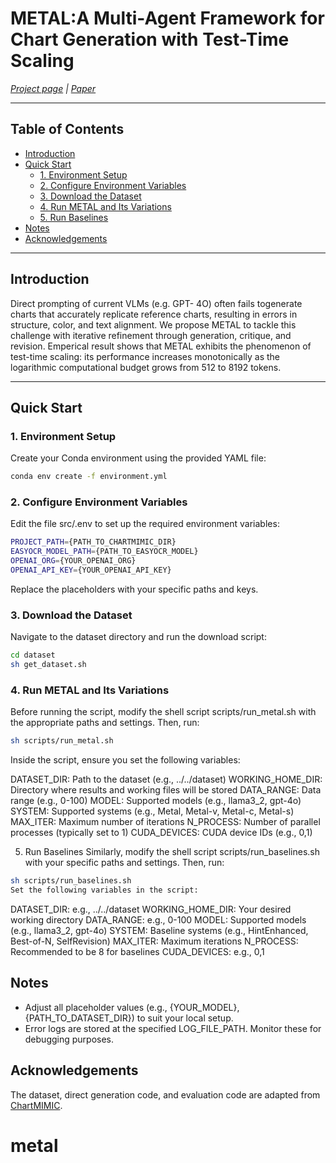 # METAL:A Multi-Agent Framework for Chart Generation with Test-Time Scaling

*[Project page](https://metal-framework.github.io) | [Paper](https://metal-framework.github.io/static/pdfs/[arxiv]metal.pdf)*

---

## Table of Contents

- [Introduction](#introduction)
- [Quick Start](#quick-start)
  - [1. Environment Setup](#1-environment-setup)
  - [2. Configure Environment Variables](#2-configure-environment-variables)
  - [3. Download the Dataset](#3-download-the-dataset)
  - [4. Run METAL and Its Variations](#4-run-metal-and-its-variations)
  - [5. Run Baselines](#5-run-baselines)
- [Notes](#notes)
- [Acknowledgements](#acknowledgements)

---

## Introduction

Direct prompting of current VLMs (e.g. GPT- 4O) often fails togenerate charts that accurately replicate reference charts, resulting in errors in structure, color, and text alignment. We propose METAL to tackle this challenge with iterative refinement through generation, critique, and revision. Emperical result shows that METAL exhibits the phenomenon of test-time scaling: its performance increases monotonically as the logarithmic computational budget grows from 512 to 8192 tokens.

---

## Quick Start

### 1. Environment Setup

Create your Conda environment using the provided YAML file:

```bash
conda env create -f environment.yml
```

### 2. Configure Environment Variables

Edit the file src/.env to set up the required environment variables:

```bash
PROJECT_PATH={PATH_TO_CHARTMIMIC_DIR}
EASYOCR_MODEL_PATH={PATH_TO_EASYOCR_MODEL}
OPENAI_ORG={YOUR_OPENAI_ORG}
OPENAI_API_KEY={YOUR_OPENAI_API_KEY}
```
Replace the placeholders with your specific paths and keys.

### 3. Download the Dataset
Navigate to the dataset directory and run the download script:

```bash
cd dataset
sh get_dataset.sh
```

### 4. Run METAL and Its Variations
Before running the script, modify the shell script scripts/run_metal.sh with the appropriate paths and settings. Then, run:

```bash
sh scripts/run_metal.sh
```
Inside the script, ensure you set the following variables:

DATASET_DIR: Path to the dataset (e.g., ../../dataset)
WORKING_HOME_DIR: Directory where results and working files will be stored
DATA_RANGE: Data range (e.g., 0-100)
MODEL: Supported models (e.g., llama3_2, gpt-4o)
SYSTEM: Supported systems (e.g., Metal, Metal-v, Metal-c, Metal-s)
MAX_ITER: Maximum number of iterations
N_PROCESS: Number of parallel processes (typically set to 1)
CUDA_DEVICES: CUDA device IDs (e.g., 0,1)

5. Run Baselines
Similarly, modify the shell script scripts/run_baselines.sh with your specific paths and settings. Then, run:

```bash
sh scripts/run_baselines.sh
Set the following variables in the script:
```

DATASET_DIR: e.g., ../../dataset
WORKING_HOME_DIR: Your desired working directory
DATA_RANGE: e.g., 0-100
MODEL: Supported models (e.g., llama3_2, gpt-4o)
SYSTEM: Baseline systems (e.g., HintEnhanced, Best-of-N, SelfRevision)
MAX_ITER: Maximum iterations
N_PROCESS: Recommended to be 8 for baselines
CUDA_DEVICES: e.g., 0,1

## Notes

- Adjust all placeholder values (e.g., {YOUR_MODEL}, {PATH_TO_DATASET_DIR}) to suit your local setup.
- Error logs are stored at the specified LOG_FILE_PATH. Monitor these for debugging purposes.

## Acknowledgements

The dataset, direct generation code, and evaluation code are adapted from [ChartMIMIC](https://github.com/ChartMimic/ChartMimic).
# metal
